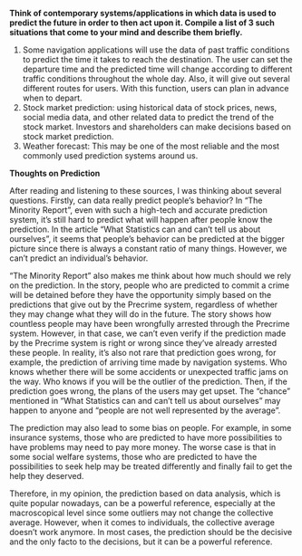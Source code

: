 **Think of contemporary systems/applications in which data is used to predict the future in order to then act upon it. Compile a list of 3 such situations that come to your mind and describe them briefly.**</br>
1. Some navigation applications will use the data of past traffic conditions to predict the time it takes to reach the destination. The user can set the departure time and the predicted time will change according to different traffic conditions throughout the whole day. Also, it will give out several different routes for users. With this function, users can plan in advance when to depart. </br>
2. Stock market prediction: using historical data of stock prices, news, social media data, and other related data to predict the trend of the stock market. Investors and shareholders can make decisions based on stock market prediction.</br>
3. Weather forecast: This may be one of the most reliable and the most commonly used prediction systems around us.</br>

**Thoughts on Prediction**</br>

After reading and listening to these sources, I was thinking about several questions. Firstly, can data really predict people’s behavior? In “The Minority Report”, even with such a high-tech and accurate prediction system, it’s still hard to predict what will happen after people know the prediction. In the article “What Statistics can and can’t tell us about ourselves”, it seems that people’s behavior can be predicted at the bigger picture since there is always a constant ratio of many things. However, we can’t predict an individual’s behavior. </br>

“The Minority Report” also makes me think about how much should we rely on the prediction. In the story, people who are predicted to commit a crime will be detained before they have the opportunity simply based on the predictions that give out by the Precrime system, regardless of whether they may change what they will do in the future. The story shows how countless people may have been wrongfully arrested through the Precrime system. However, in that case, we can’t even verify if the prediction made by the Precrime system is right or wrong since they’ve already arrested these people. In reality, it’s also not rare that prediction goes wrong, for example, the prediction of arriving time made by navigation systems. Who knows whether there will be some accidents or unexpected traffic jams on the way. Who knows if you will be the outlier of the prediction. Then, if the prediction goes wrong, the plans of the users may get upset. The “chance” mentioned in “What Statistics can and can’t tell us about ourselves” may happen to anyone and “people are not well represented by the average”.</br>

The prediction may also lead to some bias on people. For example, in some insurance systems, those who are predicted to have more possibilities to have problems may need to pay more money. The worse case is that in some social welfare systems, those who are predicted to have the possibilities to seek help may be treated differently and finally fail to get the help they deserved.</br>

Therefore, in my opinion, the prediction based on data analysis, which is quite popular nowadays, can be a powerful reference, especially at the macroscopical level since some outliers may not change the collective average. However, when it comes to individuals, the collective average doesn’t work anymore. In most cases, the prediction should be the decisive and the only facto to the decisions, but it can be a powerful reference.</br>
